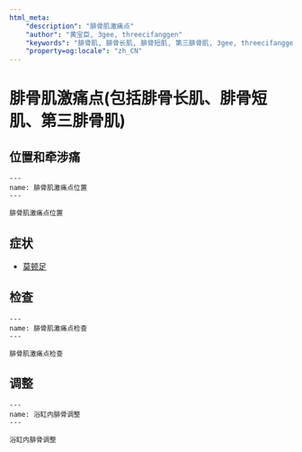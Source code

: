 ```yaml
---
html_meta:
    "description": "腓骨肌激痛点"
    "author": "黄宝臣, 3gee, threecifanggen"
    "keywords": "腓骨肌, 腓骨长肌, 腓骨短肌, 第三腓骨肌, 3gee, threecifanggen, 医学百科, 黄宝臣"
    "property=og:locale": "zh_CN"
---
```

# 腓骨肌激痛点(包括腓骨长肌、腓骨短肌、第三腓骨肌)

## 位置和牵涉痛

```{figure} /_static/img/2022-01-31-13-14-15.png
---
name: 腓骨肌激痛点位置
---

腓骨肌激痛点位置
```

## 症状

* [莫顿足](../../diseases/sport/莫顿足)

## 检查

```{figure} /_static/img/2022-01-31-13-42-40.png
---
name: 腓骨肌激痛点检查
---

腓骨肌激痛点检查
```

## 调整

```{figure} /_static/img/2022-01-31-13-43-31.png
---
name: 浴缸内腓骨调整
---

浴缸内腓骨调整
```

